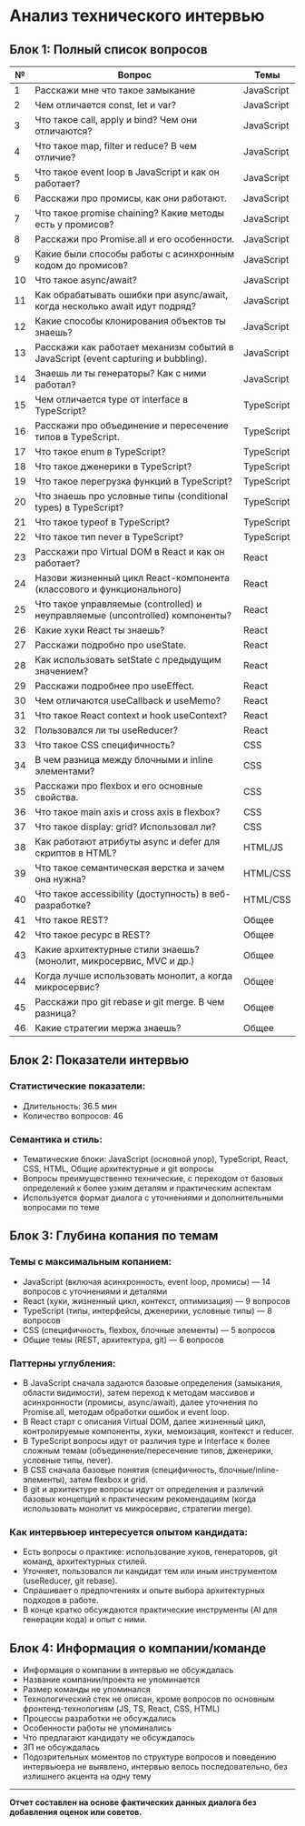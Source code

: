 # Анализ технического интервью

## Блок 1: Полный список вопросов

| №  | Вопрос                                                                                     | Темы         |
|----|--------------------------------------------------------------------------------------------|--------------|
| 1  | Расскажи мне что такое замыкание                                                          | JavaScript   |
| 2  | Чем отличается const, let и var?                                                          | JavaScript   |
| 3  | Что такое call, apply и bind? Чем они отличаются?                                         | JavaScript   |
| 4  | Что такое map, filter и reduce? В чем отличие?                                            | JavaScript   |
| 5  | Что такое event loop в JavaScript и как он работает?                                     | JavaScript   |
| 6  | Расскажи про промисы, как они работают.                                                  | JavaScript   |
| 7  | Что такое promise chaining? Какие методы есть у промисов?                                | JavaScript   |
| 8  | Расскажи про Promise.all и его особенности.                                              | JavaScript   |
| 9  | Какие были способы работы с асинхронным кодом до промисов?                               | JavaScript   |
| 10 | Что такое async/await?                                                                    | JavaScript   |
| 11 | Как обрабатывать ошибки при async/await, когда несколько await идут подряд?              | JavaScript   |
| 12 | Какие способы клонирования объектов ты знаешь?                                          | JavaScript   |
| 13 | Расскажи как работает механизм событий в JavaScript (event capturing и bubbling).        | JavaScript   |
| 14 | Знаешь ли ты генераторы? Как с ними работал?                                            | JavaScript   |
| 15 | Чем отличается type от interface в TypeScript?                                           | TypeScript   |
| 16 | Расскажи про объединение и пересечение типов в TypeScript.                              | TypeScript   |
| 17 | Что такое enum в TypeScript?                                                            | TypeScript   |
| 18 | Что такое дженерики в TypeScript?                                                      | TypeScript   |
| 19 | Что такое перегрузка функций в TypeScript?                                             | TypeScript   |
| 20 | Что знаешь про условные типы (conditional types) в TypeScript?                          | TypeScript   |
| 21 | Что такое typeof в TypeScript?                                                         | TypeScript   |
| 22 | Что такое тип never в TypeScript?                                                      | TypeScript   |
| 23 | Расскажи про Virtual DOM в React и как он работает?                                    | React        |
| 24 | Назови жизненный цикл React-компонента (классового и функционального)                   | React        |
| 25 | Что такое управляемые (controlled) и неуправляемые (uncontrolled) компоненты?          | React        |
| 26 | Какие хуки React ты знаешь?                                                             | React        |
| 27 | Расскажи подробно про useState.                                                        | React        |
| 28 | Как использовать setState с предыдущим значением?                                      | React        |
| 29 | Расскажи подробнее про useEffect.                                                      | React        |
| 30 | Чем отличаются useCallback и useMemo?                                                  | React        |
| 31 | Что такое React context и hook useContext?                                            | React        |
| 32 | Пользовался ли ты useReducer?                                                          | React        |
| 33 | Что такое CSS специфичность?                                                          | CSS          |
| 34 | В чем разница между блочными и inline элементами?                                    | CSS          |
| 35 | Расскажи про flexbox и его основные свойства.                                        | CSS          |
| 36 | Что такое main axis и cross axis в flexbox?                                          | CSS          |
| 37 | Что такое display: grid? Использовал ли?                                            | CSS          |
| 38 | Как работают атрибуты async и defer для скриптов в HTML?                            | HTML/JS      |
| 39 | Что такое семантическая верстка и зачем она нужна?                                  | HTML/CSS     |
| 40 | Что такое accessibility (доступность) в веб-разработке?                              | HTML/CSS     |
| 41 | Что такое REST?                                                                    | Общее        |
| 42 | Что такое ресурс в REST?                                                          | Общее        |
| 43 | Какие архитектурные стили знаешь? (монолит, микросервис, MVC и др.)                 | Общее        |
| 44 | Когда лучше использовать монолит, а когда микросервис?                            | Общее        |
| 45 | Расскажи про git rebase и git merge. В чем разница?                              | Общее        |
| 46 | Какие стратегии мержа знаешь?                                                    | Общее        |

## Блок 2: Показатели интервью

### Статистические показатели:
- Длительность: 36.5 мин
- Количество вопросов: 46

### Семантика и стиль:
- Тематические блоки: JavaScript (основной упор), TypeScript, React, CSS, HTML, Общие архитектурные и git вопросы
- Вопросы преимущественно технические, с переходом от базовых определений к более узким деталям и практическим аспектам
- Используется формат диалога с уточнениями и дополнительными вопросами по теме

## Блок 3: Глубина копания по темам

### Темы с максимальным копанием:
- JavaScript (включая асинхронность, event loop, промисы) — 14 вопросов с уточнениями и деталями
- React (хуки, жизненный цикл, контекст, оптимизация) — 9 вопросов
- TypeScript (типы, интерфейсы, дженерики, условные типы) — 8 вопросов
- CSS (специфичность, flexbox, блочные элементы) — 5 вопросов
- Общие темы (REST, архитектура, git) — 6 вопросов

### Паттерны углубления:
- В JavaScript сначала задаются базовые определения (замыкания, области видимости), затем переход к методам массивов и асинхронности (промисы, async/await), далее уточнения по Promise.all, методам обработки ошибок и event loop.
- В React старт с описания Virtual DOM, далее жизненный цикл, контролируемые компоненты, хуки, мемоизация, контекст и reducer.
- В TypeScript вопросы идут от различия type и interface к более сложным темам (объединение/пересечение типов, дженерики, условные типы, never).
- В CSS сначала базовые понятия (специфичность, блочные/inline-элементы), затем flexbox и grid.
- В git и архитектуре вопросы идут от определения и различий базовых концепций к практическим рекомендациям (когда использовать монолит vs микросервис, стратегии merge).

### Как интервьюер интересуется опытом кандидата:
- Есть вопросы о практике: использование хуков, генераторов, git команд, архитектурных стилей.
- Уточняет, пользовался ли кандидат тем или иным инструментом (useReducer, git rebase).
- Спрашивает о предпочтениях и опыте выбора архитектурных подходов в работе.
- В конце кратко обсуждаются практические инструменты (AI для генерации кода) и опыт с ними.

## Блок 4: Информация о компании/команде

- Информация о компании в интервью не обсуждалась
- Название компании/проекта не упоминается
- Размер команды не упоминался
- Технологический стек не описан, кроме вопросов по основным фронтенд-технологиям (JS, TS, React, CSS, HTML)
- Процессы разработки не обсуждались
- Особенности работы не упоминались
- Что предлагают кандидату не обсуждалось
- ЗП не обсуждалась
- Подозрительных моментов по структуре вопросов и поведению интервьюера не выявлено, интервью велось последовательно, без излишнего акцента на одну тему

---

**Отчет составлен на основе фактических данных диалога без добавления оценок или советов.**